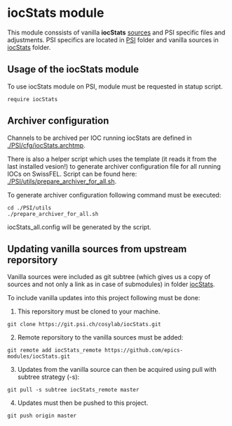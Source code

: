 # iocStats module

This module conssists of vanilla **iocStats** [sources](https://github.com/epics-modules/iocStats) and PSI specific files and adjustments. PSI specifics are located in [PSI](./PSI) folder and vanilla sources in [iocStats](./iocStats) folder.

## Usage of the iocStats module
To use iocStats module on PSI, module must be requested in statup script.
```
require iocStats
```

## Archiver configuration
Channels to be archived per IOC running iocStats are defined in [./PSI/cfg/iocStats.archtmp](./PSI/cfg/iocStats.archtmp).

There is also a helper script which uses the template (it reads it from the last installed vesion!) to generate archiver configuration file for all running IOCs on SwissFEL. Script can be found here: [./PSI/utils/prepare_archiver_for_all.sh](./PSI/utils/prepare_archiver_for_all.sh).

To generate archiver configuration following command must be executed:
```
cd ./PSI/utils
./prepare_archiver_for_all.sh
```

iocStats_all.config will be generated by the script.

## Updating vanilla sources from upstream reporsitory
Vanilla sources were included as git subtree (which gives us a copy of sources and not only a link as in case of submodules) in folder [iocStats](./iocStats).

To include vanilla updates into this project following must be done:

 1. This reporsitory must be cloned to your machine.
 ```
 git clone https://git.psi.ch/cosylab/iocStats.git
 ```
  
 2. Remote reporsitory to the vanilla sources must be added:
 ```
 git remote add iocStats_remote https://github.com/epics-modules/iocStats.git
 ```
 
 3. Updates from the vanilla source can then be acquired using pull with subtree strategy (-s):
 ```
 git pull -s subtree iocStats_remote master
 ```

 4. Updates must then be pushed to this project.
 ```
 git push origin master
 ```
 